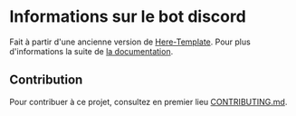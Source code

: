 # Informations sur le bot discord

Fait à partir d'une ancienne version de [Here-Template](https://github.com/here-template/Bot-Discord).
Pour plus d'informations la suite de [la documentation](./doc).

## Contribution

Pour contribuer à ce projet, consultez en premier lieu [CONTRIBUTING.md](CONTRIBUTING.md).
